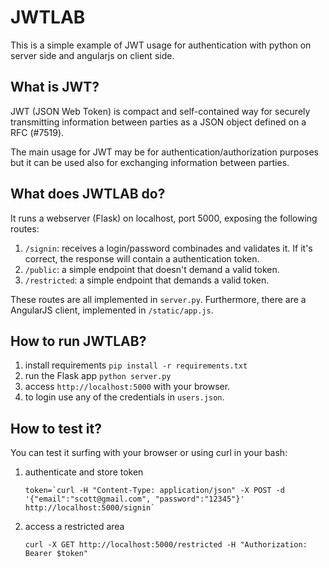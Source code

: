 # JWTLAB

This is a simple example of JWT usage for authentication with python on server side and angularjs on client side.

## What is JWT?

JWT (JSON Web Token) is compact and self-contained way for securely transmitting information between parties as a JSON object defined on a RFC (#7519). 

The main usage for JWT may be for authentication/authorization purposes but it can be used also for exchanging information between parties.

## What does JWTLAB do?

It runs a webserver (Flask) on localhost, port 5000, exposing the following routes:

1. `/signin`: receives a login/password combinades and validates it. If it's correct, the response will contain a authentication token.
2. `/public`: a simple endpoint that doesn't demand a valid token.
3. `/restricted`: a simple endpoint that demands a valid token.

These routes are all implemented in `server.py`. Furthermore, there are a AngularJS client, implemented in `/static/app.js`.

## How to run JWTLAB?

1. install requirements
`
pip install -r requirements.txt
`
2. run the Flask app
`
python server.py
`
3. access `http://localhost:5000` with your browser.
4. to login use any of the credentials in `users.json`.

## How to test it?

You can test it surfing with your browser or using curl in your bash:

1. authenticate and store token

   ``
   token=`curl -H "Content-Type: application/json" -X POST -d '{"email":"scott@gmail.com", "password":"12345"}' http://localhost:5000/signin`
   ``

2. access a restricted area

   `
   curl -X GET http://localhost:5000/restricted -H "Authorization: Bearer $token"
   `


